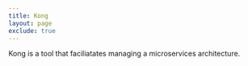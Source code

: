 ```yaml
---
title: Kong
layout: page
exclude: true
---
```


Kong is a tool that faciliatates managing a microservices architecture.
<!--stackedit_data:
eyJoaXN0b3J5IjpbLTUyOTgwMTgxMV19
-->
